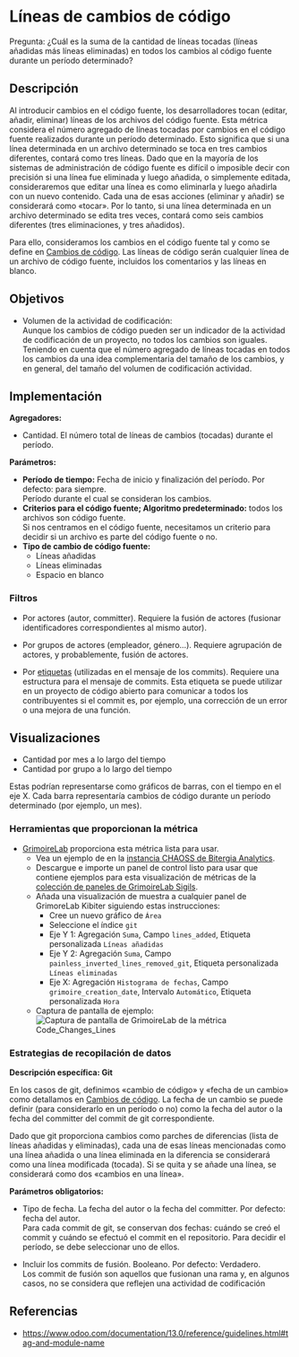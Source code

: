 # Líneas de cambios de código

Pregunta: ¿Cuál es la suma de la cantidad de líneas tocadas (líneas añadidas más líneas eliminadas) en todos los cambios al código fuente durante un período determinado?


## Descripción

Al introducir cambios en el código fuente, los desarrolladores tocan (editar, añadir, eliminar) líneas de los archivos del código fuente. Esta métrica considera el número agregado de líneas tocadas por cambios en el código fuente realizados durante un período determinado. Esto significa que si una línea determinada en un archivo determinado se toca en tres cambios diferentes, contará como tres líneas. Dado que en la mayoría de los sistemas de administración de código fuente es difícil o imposible decir con precisión si una línea fue eliminada y luego añadida, o simplemente editada, consideraremos que editar una línea es como eliminarla y luego añadirla con un nuevo contenido. Cada una de esas acciones (eliminar y añadir) se considerará como «tocar». Por lo tanto, si una línea determinada en un archivo determinado se edita tres veces, contará como seis cambios diferentes (tres eliminaciones, y tres añadidos).

Para ello, consideramos los cambios en el código fuente tal y como se define en [Cambios de código](https://github.com/chaoss/wg-evolution/blob/master/metrics/Code_Changes.md). Las líneas de código serán cualquier línea de un archivo de código fuente, incluidos los comentarios y las líneas en blanco.


## Objetivos

* Volumen de la actividad de codificación:  
  Aunque los cambios de código pueden ser un indicador de la actividad de codificación de un proyecto, no todos los cambios son iguales. Teniendo en cuenta que el número agregado de líneas tocadas en todos los cambios da una idea complementaria del tamaño de los cambios, y en general, del tamaño del volumen de codificación actividad.


## Implementación

**Agregadores:**
* Cantidad. El número total de líneas de cambios (tocadas) durante el período.

**Parámetros:**
* **Período de tiempo:** Fecha de inicio y finalización del período. Por defecto: para siempre.  
  Período durante el cual se consideran los cambios.<br>
* **Criterios para el código fuente; Algoritmo predeterminado:**  todos los archivos son código fuente.  
  Si nos centramos en el código fuente, necesitamos un criterio para decidir si un archivo es parte del código fuente o no.<br>
* **Tipo de cambio de código fuente:**
    - Líneas añadidas
    - Líneas eliminadas
    - Espacio en blanco


### Filtros

* Por actores (autor, committer). Requiere la fusión de actores (fusionar identificadores correspondientes al mismo autor).

* Por grupos de actores (empleador, género...). Requiere agrupación de actores, y probablemente, fusión de actores.

* Por [etiquetas](https://www.odoo.com/documentation/13.0/reference/guidelines.html#tag-and-module-name) (utilizadas en el mensaje de los commits). Requiere una estructura para el mensaje de commits. Esta etiqueta se puede utilizar en un proyecto de código abierto para comunicar a todos los contribuyentes si el commit es, por ejemplo, una corrección de un error o una mejora de una función.

## Visualizaciones

* Cantidad por mes a lo largo del tiempo
* Cantidad por grupo a lo largo del tiempo

Estas podrían representarse como gráficos de barras, con el tiempo en el eje X. Cada barra representaría cambios de código durante un período determinado (por ejemplo, un mes).


### Herramientas que proporcionan la métrica

* [GrimoireLab](https://chaoss.github.io/grimoirelab) proporciona esta métrica lista para usar.
  - Vea un ejemplo de en la [instancia CHAOSS de Bitergia Analytics](https://chaoss.biterg.io/app/kibana#/dashboard/f13af0e0-18e5-11e9-ba47-d5cbef43f8d3).
  - Descargue e importe un panel de control listo para usar que contiene ejemplos para esta visualización de métricas de la [colección de paneles de GrimoireLab Sigils](https://chaoss.github.io/grimoirelab-sigils/chaoss-gmd-cde/lines_of_code_changed/).
  - Añada una visualización de muestra a cualquier panel de GrimoreLab Kibiter siguiendo estas instrucciones:
    * Cree un nuevo gráfico de `Área`
    * Seleccione el índice `git`
    * Eje Y 1: Agregación `Suma`, Campo `lines_added`, Etiqueta personalizada `Líneas añadidas`
    * Eje Y 2: Agregación `Suma`, Campo `painless_inverted_lines_removed_git`, Etiqueta personalizada `Líneas eliminadas`
    * Eje X: Agregación `Histograma de fechas`, Campo `grimoire_creation_date`, Intervalo `Automático`, Etiqueta personalizada `Hora`
  - Captura de pantalla de ejemplo: ![Captura de pantalla de GrimoireLab de la métrica Code_Changes_Lines](https://github.com/chaoss/wg-evolution/blob/master/metrics/images/code_changes_lines-GrimoireLab.png)


### Estrategias de recopilación de datos

**Descripción específica: Git**

En los casos de git, definimos «cambio de código» y «fecha de un cambio» como detallamos en [Cambios de código](https://github.com/chaoss/wg-evolution/blob/master/metrics/Code_Changes.md). La fecha de un cambio se puede definir (para considerarlo en un período o no) como la fecha del autor o la fecha del committer del commit de git correspondiente.

Dado que git proporciona cambios como parches de diferencias (lista de líneas añadidas y eliminadas), cada una de esas líneas mencionadas como una línea añadida o una línea eliminada en la diferencia se considerará como una línea modificada (tocada). Si se quita y se añade una línea, se considerará como dos «cambios en una línea».

__Parámetros obligatorios:__

* Tipo de fecha. La fecha del autor o la fecha del committer. Por defecto: fecha del autor.  
  Para cada commit de git, se conservan dos fechas: cuándo se creó el commit y cuándo se efectuó el commit en el repositorio. Para decidir el período, se debe seleccionar uno de ellos.<br>

* Incluir los commits de fusión. Booleano. Por defecto: Verdadero.  
  Los commit de fusión son aquellos que fusionan una rama y, en algunos casos, no se considera que reflejen una actividad de codificación

## Referencias

* https://www.odoo.com/documentation/13.0/reference/guidelines.html#tag-and-module-name
